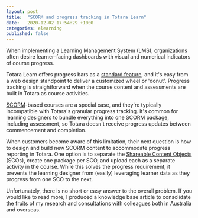 ```yaml
---
layout: post
title:  "SCORM and progress tracking in Totara Learn"
date:   2020-12-02 17:54:29 +1000
categories: elearning
published: false
---
```


When implementing a Learning Management System (LMS), organizations often desire learner-facing dashboards with visual and numerical indicators of course progress.

Totara Learn offers progress bars as a [standard feature](https://help.totaralearning.com/display/TH14/Progress+bar), and it's easy from a web design standpoint to deliver a customized wheel or 'donut'. Progress tracking is straightforward when the course content and assessments are built in Totara as course activities.

[SCORM](https://scorm.com/)-based courses are a special case, and they're typically incompatible with Totara's granular progress tracking. It's common for learning designers to bundle everything into one SCORM package, including assessment, so Totara doesn't receive progress updates between commencement and completion.

When customers become aware of this limitation, their next question is how to design and build new SCORM content to accommodate progress reporting in Totara.  One option is to separate the [Shareable Content Objects](https://scorm.com/scorm-explained/scorm-resources/glossary/) (SCOs), create one package per SCO, and upload each as a separate activity in the course. While this solves the progress requirement, it prevents the learning designer from (easily) leveraging learner data as they progress from one SCO to the next.

Unfortunately, there is no short or easy answer to the overall problem. If you would like to read more, I produced a knowledge base article to consolidate the fruits of my research and consultations with colleagues both in Australia and overseas.
